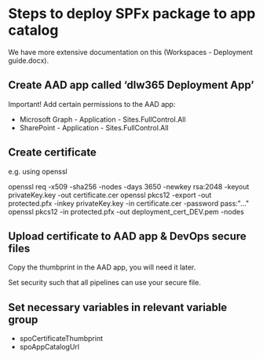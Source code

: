 # Steps to deploy SPFx package to app catalog

We have more extensive documentation on this (Workspaces - Deployment guide.docx).

## Create AAD app called ‘dlw365 Deployment App’

Important! Add certain permissions to the AAD app:

- Microsoft Graph - Application - Sites.FullControl.All
- SharePoint - Application - Sites.FullControl.All

## Create certificate

e.g. using openssl

openssl req -x509 -sha256 -nodes -days 3650 -newkey rsa:2048 -keyout privateKey.key -out certificate.cer
openssl pkcs12 -export -out protected.pfx -inkey privateKey.key -in certificate.cer -password pass:"..."
openssl pkcs12 -in protected.pfx -out deployment_cert_DEV.pem -nodes

## Upload certificate to AAD app & DevOps secure files

Copy the thumbprint in the AAD app, you will need it later.

Set security such that all pipelines can use your secure file.

## Set necessary variables in relevant variable group

- spoCertificateThumbprint
- spoAppCatalogUrl
